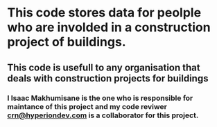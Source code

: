 # This code stores data for peolple who are involded in a construction project of buildings.
## This code is usefull to any organisation that deals with construction projects for buildings
### I Isaac Makhumisane is the one who is responsible for maintance of this project and my code reviwer crn@hyperiondev.com is a collaborator for this project.
